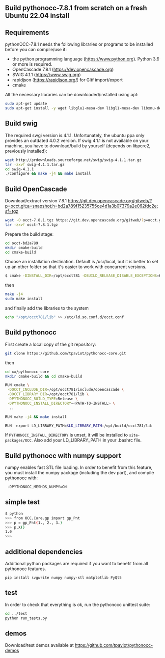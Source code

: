 Build pythonocc-7.8.1 from scratch on a fresh Ubuntu 22.04 install
------------------------------------------------------------------

Requirements
------------

pythonOCC-7.8.1 needs the following libraries or programs to be installed before you
can compile/use it:

*   the python programming language (<https://www.python.org>). Python 3.9 or more is required.
*   OpenCascade 7.8.1 (<https://dev.opencascade.org>)
*   SWIG 4.1.1 (<https://www.swig.org>)
*   rapidjson (<https://rapidjson.org/>) for Gltf import/export
*   cmake

All the necessary libraries can be downloaded/installed using apt:
```bash
sudo apt-get update
sudo apt-get install -y wget libglu1-mesa-dev libgl1-mesa-dev libxmu-dev libxi-dev build-essential cmake libfreetype6-dev tk-dev python3-dev rapidjson-dev python3 git python3-pip libpcre2-dev
```

Build swig
----------
The required swgi version is 4.1.1. Unfortunately, the ubuntu ppa only provides an outdated 4.0.2 version. If swig 4.1.1 is not available on your machine, you have to download/build by yourself (depends on libpcre2, previously installed):
```bash
wget http://prdownloads.sourceforge.net/swig/swig-4.1.1.tar.gz
tar -zxvf swig-4.1.1.tar.gz
cd swig-4.1.1
./configure && make -j4 && make install
```

Build OpenCascade
-----------------
Download/extract version 7.8.1 https://git.dev.opencascade.org/gitweb/?p=occt.git;a=snapshot;h=bd2a789f15235755ce4d1a3b07379a2e062fdc2e;sf=tgz

```bash
wget -O occt-7.8.1.tgz https://git.dev.opencascade.org/gitweb/?p=occt.git;a=snapshot;h=bd2a789f15235755ce4d1a3b07379a2e062fdc2e;sf=tgz
tar -zxvf occt-7.8.1.tgz
```

Prepare the build stage:
```bash
cd occt-bd2a789
mkdir cmake-build
cd cmake-build
```

Choose an installation destination. Default is /usr/local, but it is better to set up
an other folder so that it's easier to work with concurrent versions.
```bash
$ cmake -DINSTALL_DIR=/opt/occt781 -DBUILD_RELEASE_DISABLE_EXCEPTIONS=OFF ..
```
then
```bash
make -j4
sudo make install
```
and finally add the libraries to the system
```bash
echo "/opt/occt781/lib" >> /etc/ld.so.conf.d/occt.conf
```

Build pythonocc
---------------
First create a local copy of the git repository:
```bash
git clone https://github.com/tpaviot/pythonocc-core.git
```
then
```bash
cd xx/pythonocc-core
mkdir cmake-build && cd cmake-build

RUN cmake \
 -DOCCT_INCLUDE_DIR=/opt/occt781/include/opencascade \
 -DOCCT_LIBRARY_DIR=/opt/occt781/lib \
 -DPYTHONOCC_BUILD_TYPE=Release \
 -DPYTHONOCC_INSTALL_DIRECTORY=<PATH-TO-INSTALL> \
  ..

RUN make -j4 && make install 

RUN  export LD_LIBRARY_PATH=$LD_LIBRARY_PATH:/opt/build/occt781/lib
```

If `PYTHONOCC_INSTALL_DIRECTORY` is unset, it will be installed to `site-packages/OCC`. Also add your LD_LIBRARY_PATH in your .bashrc file.

Build pythonocc with numpy support
----------------------------------
numpy enables fast STL file loading. In order to benefit from this feature, you must install the numpy package (including the dev part), and compile pythonocc with:
```bash
 -DPYTHONOCC_MESHDS_NUMPY=ON
```

simple test
-----------
```bash
$ python
>>> from OCC.Core.gp import gp_Pnt
>>> p = gp_Pnt(1., 2., 3.)
>>> p.X()
1.0
>>>
```

additional dependencies
-----------------------
Additional python packages are required if you want to benefit from all pythonocc features.
```
pip install svgwrite numpy numpy-stl matplotlib PyQt5
```

test
----
In order to check that everything is ok, run the pythonocc unittest suite:

```bash
cd ../test
python run_tests.py
```

demos
-----
Download/test demos available at <https://github.com/tpaviot/pythonocc-demos>

